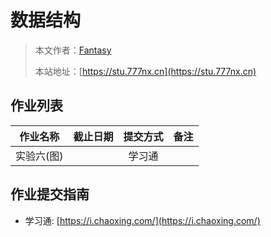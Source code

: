# 数据结构

> 本文作者：[Fantasy](https://www.777nx.cn/personal/about/)
>
> 本站地址：[https://stu.777nx.cn](https://stu.777nx.cn)

## 作业列表

|  作业名称  | 截止日期 | 提交方式 | 备注 |
| :--------: | :------: | :------: | :--: |
| 实验六(图) |          |  学习通  |      |

## 作业提交指南

- 学习通: [https://i.chaoxing.com/](https://i.chaoxing.com/)
